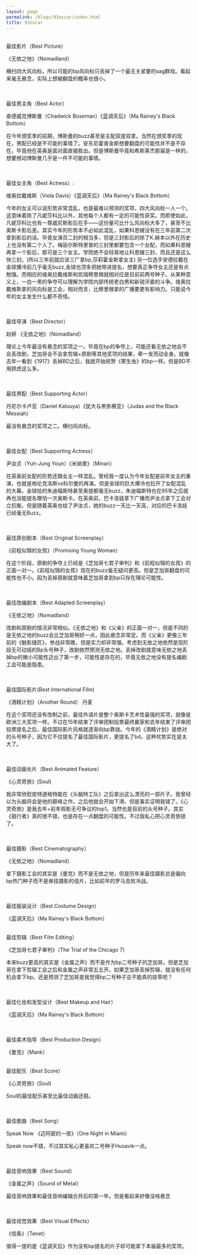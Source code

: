 ```yaml
---
layout: page
permalink: /blogs/93oscar/index.html
title: 93oscar
---
```

<br>
最佳影片（Best Picture）

《无依之地》（Nomadland）
<br>

横扫四大风向标，所以可能的bp风向标只丢掉了一个最无关紧要的sag群戏。看起来毫无悬念，实际上想被翻盘的概率也很小。

<br>

<br>
最佳男主角（Best Actor）

查德威克博斯曼（Chadwick Boseman）《蓝调天后》（Ma Rainey's Black Bottom）
<br>

在今年颁奖季的前期，博斯曼的buzz甚至是主配双提双拿。当然在颁奖季的现在，男配已经是不可能的事情了。安东尼霍普金斯想要翻盘的可能性并不是不存在，毕竟他在英奥是面对面直接胜出。但是博斯曼毕竟和希斯莱杰那届是一样的，想要撼动博斯曼几乎是一件不可能的事情。

<br>
 
<br>
最佳女主角（Best Actress）:

维奥拉戴维斯（Viola Davis）《蓝调天后》（Ma Rainey's Black Bottom）
<br>

今年的女主可以说形势非常混乱，也是最难以预测的奖项，四大风向标一人一个。这意味着除了凡妮莎科比以外，其他每个人都有一定的可能性获奖。而即使如此，凡妮莎科比也有一尊威尼斯影后在手——这份量可比什么风向标大多了，甚至不比奥斯卡影后差。其实今年的形势本不必如此混乱，如果科恩嫂没有在三年前第二次拿到影后的话。毕竟女演员二封的相当多，但是三封影后的除了K.赫本以外在历史上也没有第二个人了。梅丽尔斯特里普的三封里都要包含一个女配，而如果科恩嫂再拿一个影后，那可是三个女主。学院绝不会轻易地让科恩嫂三封，而且还是这么快三封。(所以三年前就应该三广拿bp,莎莉霍金斯拿女主) 另一位选手安德拉戴在金球爆冷前几乎毫无buzz,金球也顶多把她带进提名，想要真正争夺女主还是有点勉强。而相应的维奥拉戴维斯和凯瑞穆里根就相对应是目前前两号种子。从某种意义上，一白一黑的争夺可以理解为学院内部传统老白男和新锐评委的斗争。维奥拉戴维斯拿的风向标是工会，相对而言，比穆里根拿的广播要更有影响力。只能说今年的女主发生什么都不奇怪。

<br>

<br>
最佳导演（Best Director）

赵婷 《无依之地》（Nomadland）
<br>

理论上今年最没有悬念的奖项之一。毕竟在bp的争夺上，可能还看无依之地会不会丢改剧，芝加哥会不会拿剪辑+原剧等其他奖项的结果，牵一发而动全身。就像去年一看到《1917》丢掉BD之后，我就开始祝贺《寄生虫》的bp一样。但是BD不用顾虑这么多。

<br>
 
<br>
最佳男配（Best Supporting Actor）

丹尼尔卡卢亚（Daniel Kaluuya）《犹大与黑弥赛亚》（Judas and the Black Messiah）
<br>

最没有悬念的奖项之二。横扫风向标。

<br>
 
<br>
最佳女配（Best Supporting Actress）

尹汝贞（Yuh-Jung Youn）《米纳里》（Minari）
<br>

在英奥前女配的形势还跟女主一样混乱。曾经我一度认为今年女配是前年女主的重演，也就是格伦克洛斯vs科尔曼的再演。但是金球的巨大爆冷也拉开了女配混乱的大幕。金球给的朱迪福斯特甚至奥提都毫无buzz，朱迪福斯特也在95年之后就再也没能提名哪怕一次奥斯卡。在英奥前，巴卡洛娃拿下广播而尹汝贞拿下工会对立抗衡。但是随着英奥也给了尹汝贞，她的buzz一天比一天高，对应的巴卡洛娃已经毫无Buzz。

<br>

<br>
最佳原创剧本（Best Original Screenplay）

《前程似锦的女孩》（Promising Young Woman）
<br>

在这个阶段，原剧的争夺上已经是《芝加哥七君子审判》和《前程似锦的女孩》的正面一对一。《前程似锦的女孩》现在的buzz毫无疑问更高。但是芝加哥翻盘的可能性也不小。因为丢掉原剧就意味着芝加哥拿到bp只存在理论可能性。

<br>
 
<br>
最佳改编剧本（Best Adapted Screenplay）

《无依之地》（Nomadland）
<br>

改剧和原剧的情况非常相似。《无依之地》和《父亲》的正面一对一，但是不同的是无依之地的buzz会比芝加哥稍好一点，因此悬念非常足。而《父亲》更像三年前的《魅影缝匠》，参战非常晚，但是实力却非常强。考虑到无依之地依然是现阶段无可动摇的Bp头号种子，改剧依然预测无依之地。丢掉改剧就意味无依之地丢掉bp的微小可能性迈出了第一步，可能性是存在的，毕竟无依之地没有提名编剧工会可能是隐患。

<br>
 

 
<br>
最佳国际影片(Best International Film)

《酒精计划》（Another Round） 丹麦
<br>

在这个奖项还没有改制之前，最佳外语片是整个奥斯卡艺术性最强的奖项，就像是欧洲三大奖项一样。不过在15年结束了评审团制投票最终赢家和去年结束了评审团投票提名之后，最佳国际影片风格就逐渐向bp靠拢。今年的《酒精计划》是绝对的头号种子，因为它不仅提名了最佳国际影片，更提名了bd。这种优势实在是太大了。

<br>
 

 
<br>
最佳动画长片（Best Animated Feature）

《心灵奇旅》(Soul)
<br>

我非常欣慰皮特道格特能在《头脑特工队》之后拿出这么漂亮的一部片子。我曾经以为头脑将会是他的巅峰之作。之后他就会开始下滑。但是事实证明我错了。《心灵奇旅》是我去年+前年观影无可争议的top1。当然也是目前的头号种子。其实《狼行者》真的很不错，也是存在一点翻盘的可能性。不过我私心把心灵奇旅锁了。

 <br>


<br>
最佳摄影（Best Cinematography）

《无依之地》（Nomadland）
<br>

拿下摄影工会的其实是《曼克》而不是无依之地，但是历年来最佳摄影总是偏向bp热门种子而不是单挂摄影的佳片，比如前年的罗马击败冷战。

<br>
 
<br>
最佳服装设计（Best Costume Design）

《蓝调天后》（Ma Rainey's Black Bottom）
<br>
 
<br>
最佳剪辑（Best Film Editing）

《芝加哥七君子审判》（The Trial of the Chicago 7）
<br>

本来buzz更高的其实是《金属之声》而不是作为bp二号种子的芝加哥。但是芝加哥在拿下剪辑工会之后和金属之声非常五五开。如果芝加哥丢掉剪辑，就没有任何机会拿下bp。还是预测了芝加哥是我觉得bp二号种子总不能真的挂零吧？

<br>
 
<br>
最佳化妆和发型设计（Best Makeup and Hair）

《蓝调天后》（Ma Rainey's Black Bottom）

<br>

<br>
最佳美术指导（Best Production Design）

《曼克》（Mank）
<br>
 
<br>
最佳配乐（Best Score）

《心灵奇旅》(Soul)
<br>

Soul的最佳配乐甚至比最佳动画还稳。

<br>
 
<br>
最佳歌曲（Best Song）

Speak Now  《迈阿密的一夜》（One Night in Miami）
<br>

Speak now不错，不过其实私心更喜欢二号种子Husavik一点。

<br>
 
<br>
最佳音响效果（Best Sound）

《金属之声》（Sound of Metal）
<br>

最佳音响效果和最佳音响编辑合并后的第一年。但是看起来好像没啥悬念

<br>
 
<br>
最佳视觉效果（Best Visual Effects）

《信条》（Tenet）
<br>

值得一提的是《蓝调天后》作为没有bp提名的片子却可能拿下本届最多的奖项。

